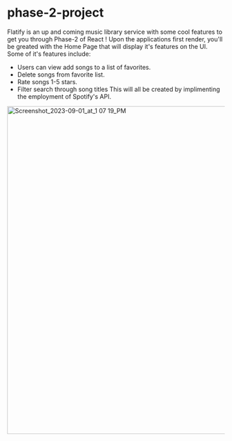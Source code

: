# phase-2-project

Flatify is an up and coming music library service with some cool features to get you through Phase-2 of React ! Upon the applications first render, you'll be greated with the Home Page that will display it's features on the UI. Some of it's features include:
* Users can view add songs to a list of favorites. 
* Delete songs from favorite list.
* Rate songs 1-5 stars. 
* Filter search through song titles
This will all be created by implimenting the employment of Spotify's API. 
<img width="760" alt="Screenshot_2023-09-01_at_1 07 19_PM" src="https://github.com/kris-panko/phase-2-project/assets/136921157/7558c220-037e-4597-b5ee-1ab3c7b86860">
